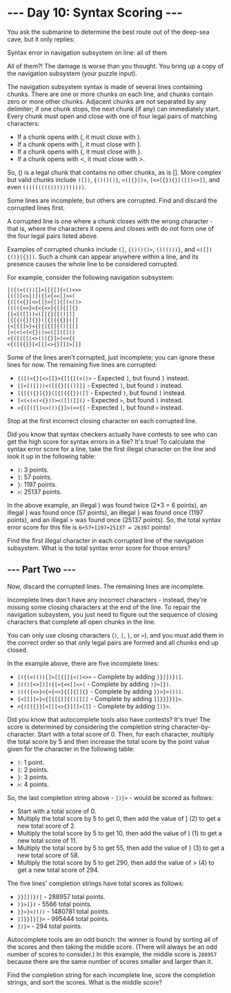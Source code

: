# --- Day 10: Syntax Scoring ---

You ask the submarine to determine the best route out of the deep-sea cave, but it only replies:

  Syntax error in navigation subsystem on line: all of them

All of them?! The damage is worse than you thought. You bring up a copy of the navigation subsystem (your puzzle input).

The navigation subsystem syntax is made of several lines containing chunks. There are one or more chunks on each line, and chunks contain zero or more other chunks. Adjacent chunks are not separated by any delimiter; if one chunk stops, the next chunk (if any) can immediately start. Every chunk must open and close with one of four legal pairs of matching characters:

  *  If a chunk opens with (, it must close with ).
  *  If a chunk opens with [, it must close with ].
  *  If a chunk opens with {, it must close with }.
  *  If a chunk opens with <, it must close with >.

So, () is a legal chunk that contains no other chunks, as is []. More complex but valid chunks include `([])`, `{()()()}`, `<([{}])>`, `[<>({}){}[([])<>]]`, and even `(((((((((())))))))))`.

Some lines are incomplete, but others are corrupted. Find and discard the corrupted lines first.

A corrupted line is one where a chunk closes with the wrong character - that is, where the characters it opens and closes with do not form one of the four legal pairs listed above.

Examples of corrupted chunks include `(]`, `{()()()>`, `(((()))}`, and `<([]){()}[{}])`. Such a chunk can appear anywhere within a line, and its presence causes the whole line to be considered corrupted.

For example, consider the following navigation subsystem:

```
[({(<(())[]>[[{[]{<()<>>
[(()[<>])]({[<{<<[]>>(
{([(<{}[<>[]}>{[]{[(<()>
(((({<>}<{<{<>}{[]{[]{}
[[<[([]))<([[{}[[()]]]
[{[{({}]{}}([{[{{{}}([]
{<[[]]>}<{[{[{[]{()[[[]
[<(<(<(<{}))><([]([]()
<{([([[(<>()){}]>(<<{{
<{([{{}}[<[[[<>{}]]]>[]]
```

Some of the lines aren't corrupted, just incomplete; you can ignore these lines for now. The remaining five lines are corrupted:

  * `{([(<{}[<>[]}>{[]{[(<()>` - Expected `]`, but found `}` instead.
  * `[[<[([]))<([[{}[[()]]]` - Expected `]`, but found `)` instead.
  * `[{[{({}]{}}([{[{{{}}([]` - Expected `)`, but found `]` instead.
  * `[<(<(<(<{}))><([]([]()` - Expected `>`, but found `)` instead.
  * `<{([([[(<>()){}]>(<<{{` - Expected `]`, but found `>` instead.

Stop at the first incorrect closing character on each corrupted line.

Did you know that syntax checkers actually have contests to see who can get the high score for syntax errors in a file? It's true! To calculate the syntax error score for a line, take the first illegal character on the line and look it up in the following table:

  * `)`: 3 points.
  * `]`: 57 points.
  * `}`: 1197 points.
  * `>`: 25137 points.

In the above example, an illegal ) was found twice (2*3 = 6 points), an illegal ] was found once (57 points), an illegal } was found once (1197 points), and an illegal > was found once (25137 points). So, the total syntax error score for this file is `6+57+1197+25137 = 26397` points!

Find the first illegal character in each corrupted line of the navigation subsystem. What is the total syntax error score for those errors?


## --- Part Two ---

Now, discard the corrupted lines. The remaining lines are incomplete.

Incomplete lines don't have any incorrect characters - instead, they're missing some closing characters at the end of the line. To repair the navigation subsystem, you just need to figure out the sequence of closing characters that complete all open chunks in the line.

You can only use closing characters (`)`, `]`, `}`, or `>`), and you must add them in the correct order so that only legal pairs are formed and all chunks end up closed.

In the example above, there are five incomplete lines:

  * `[({(<(())[]>[[{[]{<()<>>` - Complete by adding `}}]])})]`.
  * `[(()[<>])]({[<{<<[]>>(` - Complete by adding `)}>]})`.
  * `(((({<>}<{<{<>}{[]{[]{}` - Complete by adding `}}>}>))))`.
  * `{<[[]]>}<{[{[{[]{()[[[]` - Complete by adding `]]}}]}]}>`.
  * `<{([{{}}[<[[[<>{}]]]>[]]` - Complete by adding `])}>`.

Did you know that autocomplete tools also have contests? It's true! The score is determined by considering the completion string character-by-character. Start with a total score of 0. Then, for each character, multiply the total score by 5 and then increase the total score by the point value given for the character in the following table:

  * `)`: 1 point.
  * `]`: 2 points.
  * `}`: 3 points.
  * `>`: 4 points.

So, the last completion string above - `])}>` - would be scored as follows:

  * Start with a total score of 0.
  * Multiply the total score by 5 to get 0, then add the value of ] (2) to get a new total score of 2.
  * Multiply the total score by 5 to get 10, then add the value of ) (1) to get a new total score of 11.
  * Multiply the total score by 5 to get 55, then add the value of } (3) to get a new total score of 58.
  * Multiply the total score by 5 to get 290, then add the value of > (4) to get a new total score of 294.

The five lines' completion strings have total scores as follows:

  * `}}]])})]` - 288957 total points.
  * `)}>]})` - 5566 total points.
  * `}}>}>))))` - 1480781 total points.
  * `]]}}]}]}>` - 995444 total points.
  * `])}>` - 294 total points.

Autocomplete tools are an odd bunch: the winner is found by sorting all of the scores and then taking the middle score. (There will always be an odd number of scores to consider.) In this example, the middle score is `288957` because there are the same number of scores smaller and larger than it.

Find the completion string for each incomplete line, score the completion strings, and sort the scores. What is the middle score?

